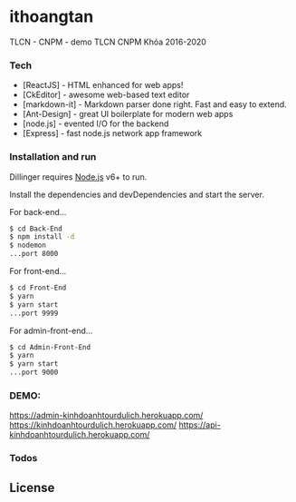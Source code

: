 # ithoangtan

TLCN - CNPM - demo TLCN CNPM Khóa 2016-2020

### Tech

-  [ReactJS] - HTML enhanced for web apps!
-  [CkEditor] - awesome web-based text editor
-  [markdown-it] - Markdown parser done right. Fast and easy to extend.
-  [Ant-Design] - great UI boilerplate for modern web apps
-  [node.js] - evented I/O for the backend
-  [Express] - fast node.js network app framework

### Installation and run

Dillinger requires [Node.js](https://nodejs.org/) v6+ to run.

Install the dependencies and devDependencies and start the server.

For back-end...

```sh
$ cd Back-End
$ npm install -d
$ nodemon
...port 8000
```

For front-end...

```sh
$ cd Front-End
$ yarn
$ yarn start
...port 9999
```

For admin-front-end...

```sh
$ cd Admin-Front-End
$ yarn
$ yarn start
...port 9000
```

### DEMO:
https://admin-kinhdoanhtourdulich.herokuapp.com/
https://kinhdoanhtourdulich.herokuapp.com/
https://api-kinhdoanhtourdulich.herokuapp.com/

### Todos


## License
